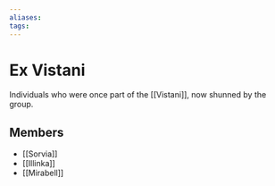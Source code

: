 ```yaml
---
aliases: 
tags: 
---
```


# Ex Vistani

Individuals who were once part of the [[Vistani]], now shunned by the group.

## Members

- [[Sorvia]]
- [[Illinka]]
- [[Mirabell]]